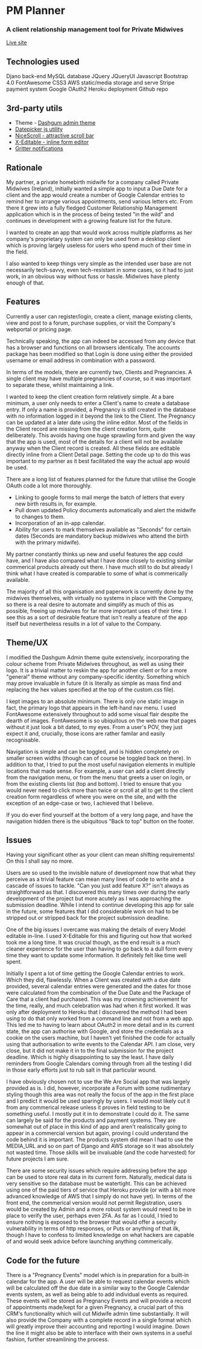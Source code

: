 # PM Planner
### A client relationship management tool for Private Midwives

[Live site](https://pm-planner.herokuapp.com)

## Technologies used
Djano back-end
MySQL database
JQuery
JQueryUI
Javascript
Bootstrap 4.0
FontAwesome
CSS3
AWS static/media storage and serve
Stripe payment system
Google OAuth2
Heroku deployment
Github repo



## 3rd-party utils
* Theme - [Dashgum admin theme](http://blacktie.co/2014/07/dashgum-free-dashboard/)
* [Datepicker js utility](https://jqueryui.com/datepicker/)
* [NiceScroll - attractive scroll bar](https://github.com/inuyaksa/jquery.nicescroll)
* [X-Editable - inline form editor](https://vitalets.github.io/x-editable/)
* [Gritter notifications](https://github.com/jboesch/Gritter)

## Rationale
My partner, a private homebirth midwife for a company called Private Midwives (Ireland), initially wanted a simple app to input a Due Date for a client and the app would create a number of Google Calendar entries to remind her to arrange various appointments, send various letters etc.  From there it grew into a fully fledged Customer Relationship Management application which is in the process of being tested "in the wild" and continues in development with a growing feature list for the future.

I wanted to create an app that would work across multiple platforms as her company's proprietary system can only be used from a desktop client which is proving largely useless for users who spend much of their time in the field.

I also wanted to keep things very simple as the intended user base are not necessarily tech-savvy, even tech-resistant in some cases, so it had to just work, in an obvious way without fuss or hassle.  Midwives have plenty enough of that.

## Features
Currently a user can register/login, create a client, manage existing clients, view and post to a forum, purchase supplies, or visit the Company's webportal or pricing page.

Technically speaking, the app can indeed be accessed from any device that has a browser and functions on all browsers identically. The accounts package has been modified so that Login is done using either the provided username or email address in combination with a password.

In terms of the models, there are currently two, Clients and Pregnancies. A single client may have multiple pregnancies of course, so it was important to separate these, whilst maintaining a link.

I wanted to keep the client creation form relatively simple. At a bare minimum, a user only needs to enter a Client's name to create a database entry.  If only a name is provided, a Pregnancy is still created in the database with no information logged in it beyond the link to the Client.  The Pregnancy can be updated at a later date using the inline editor. Most of the fields in the Client record are missing from the client creation form, quite deliberately.  This avoids having one huge sprawling form and given the way that the app is used, most of the details for a client will not be available anyway when the Client record is created.  All these fields are editable directly inline from a Client Detail page. Setting the code up to do this was important to my partner as it best facilitated the way the actual app would be used.

There are a long list of features planned for the future that utilise the Google OAuth code a lot more thoroughly.  
* Linking to google forms to mail merge the batch of letters that every new birth results in, for example. 
* Pull down updated Policy documents automatically and alert the midwife to changes to them. 
* Incorporation of an in-app calendar. 
* Ability for users to mark themselves available as "Seconds" for certain dates (Seconds are mandatory backup midwives who attend the birth with the primary midwife). 

My partner constantly thinks up new and useful features the app could have, and I have also compared what I have done closely to existing similar commerical products already out there. I have much still to do but already I think what I have created is comparable to some of what is commerically available.

The majority of all this organisation and paperwork is currently done by the midwives themselves, with virtually no systems in place with the Company, so there is a real desire to automate and simplify as much of this as possible, freeing up midwives for far more important uses of their time. I see this as a sort of desirable feature that isn't really a feature of the app itself but nevertheless results in a lot of value to the Company.

## Theme/UX
I modified the Dashgum Admin theme quite extensively, incorporating the colour scheme from Private Midwives throughout, as well as using their logo.  It is a trivial matter to reskin the app for another client or for a more "general" theme without any company-specific identity. Something which may prove invaluable in future (it is literally as simple as mass find and replacing the hex values specified at the top of the custom.css file).

I kept images to an absolute minimum.  There is only one static image in fact, the primary logo that appears in the left-hand nav menu.  I used FontAwesome extensively throughout to add some visual flair despite the dearth of images. FontAwesome is so ubiquitous on the web now that pages without it just look a bit dated, to my eyes.  From a user's POV, they just expect it and, crucially, those icons are rather familar and easily recognisable.

Navigation is simple and can be toggled, and is hidden completely on smaller screen widths (though can of course be toggled back on there). In addition to that, I tried to put the most useful navigation elements in multiple locations that made sense.  For example, a user can add a client directly from the navigation menu, or from the menu that greets a user on login, or from the existing clients list (top and bottom). I tried to ensure that you would never need to click more than twice or scroll at all to get to the client creation form regardless of where you were on the site, and with the exception of an edge-case or two, I achieved that I believe.

If you do ever find yourself at the bottom of a very long page, and have the navigation hidden there is the ubiquitous "Back to top" button on the footer.

## Issues
Having your significant other as your client can mean shifting requirements! On this I shall say no more.

Users are so used to the invisible nature of development now that what they perceive as a trivial feature can mean many lines of code to write and a cascade of issues to tackle. "Can you just add feature X?" isn't always as straightforward as that. I discovered this many times over during the early development of the project but more acutely as I was approaching the submission deadline.  While I intend to continue developing this app for sale in the future, some features that I did considerable work on had to be stripped out or stripped back for the project submission deadline.

One of the big issues I overcame was making the details of every Model editable in-line. I used X-Editable for this and figuring out how that worked took me a long time.  It was crucial though, as the end result is a much cleaner experience for the user than having to go back to a dull form every time they want to update some information. It definitely felt like time well spent.

Initially I spent a lot of time getting the Google Calendar entries to work.  Which they did, flawlessly. When a Client was created with a due date provided, several calendar entries were generated and the dates for those were calculated from the combination of the Due Date and the Package of Care that a client had purchased. This was my crowning achievement for the time, really, and much celebration was had when it first worked. It was only after deployment to Heroku that I discovered the method I had been using to do that only worked from a command line and not from a web app.  This led me to having to learn about OAuth2 in more detail and in its current state, the app can authorise with Google, and store the credentials as a cookie on the users machine, but I haven't yet finished the code for actually using that authorisation to write events to the Calendar API.  I am close, very close, but it did not make it in to the final submission for the project deadline.  Which is highly disappointing to say the least. I have daily reminders from Google Calendars coming through from all the testing I did in those early efforts just to rub salt in that particular wound.

I have obviously chosen not to use the We Are Social app that was largely provided as is.  I did, however, incorporate a Forum with some rudimentary styling though this area was not really the focus of the app in the first place and I predict it would be used sparingly by users.  I would most likely cut it from any commerical release unless it proves in field testing to be something useful.  I mostly put it in to demonstrate I could do it.  The same can largely be said for the products and payment systems.  They are somewhat out of place in this kind of app and aren't realistically going to appear in a commercial version but again, proving I could understand the code behind it is important.  The products system did mean I had to use the MEDIA_URL and so on part of Django and AWS storage so it was absolutely not wasted time.  Those skills will be invaluable (and the code harvested) for future projects I am sure.

There are some security issues which require addressing before the app can be used to store real data in its current form.  Naturally, medical data is very sensitive so the database must be watertight. This can be achieved using one of the paid tiers of service that Heroku provide (or with a bit more advanced knowledge of AWS that I simply do not have yet). In terms of the front end, the commerical version would not permit Registration, users would be created by Admin and a more robust system would need to be in place to verify the user, perhaps even 2FA. As far as I could, I tried to ensure nothing is exposed to the browser that would offer a security vulnerability in terms of http responses, or Puts or anything of that ilk, though I have to confess to limited knowledge on what hackers are capable of and would seek advice before launching anything commerically.

## Code for the future
There is a "Pregnancy Events" model which is in preparation for a built-in calendar for the app.  A user will be able to request calendar events which will be calculated off the due date in a similar way to the Google Calendar events system, as well as being able to add individual events as required.  These events will be stored as Pregnancy Events and will provide a record of appointments made/kept for a given Pregnancy, a crucial part of this CRM's functionality which will cut Midwife admin time substantially. It will also provide the Company with a complete record in a single format which will greatly improve their accounting and reporting I would imagine. Down the line it might also be able to interface with their own systems in a useful fashion, further streamlining the process.


